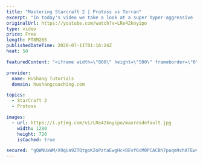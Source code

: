 ```yaml
---
title: "Mastering Starcraft 2 | Protoss vs Terran"
excerpt: "In today's video we take a look at a super hyper-aggressive  PvT style where I open up 3gateRobo into a chargelot attack. Parting would be proud. That's all this is... I'm just trying to get the big boi's attention ;)  Starcraft 2: Protoss vs Terran | What if I just... don't research blink... have I"
originalUrl: https://youtube.com/watch?v=LRe42knyipo
type: video
price: Free
length: PT8M26S
publishedDateTime: 2020-07-11T01:16:24Z
heat: 50

featuredContent: "<iframe width=\"800\" height=\"500\" frameborder=\"0\" src=\"https://www.youtube.com/embed/LRe42knyipo\" allow=\"accelerometer; autoplay; encrypted-media; gyroscope; picture-in-picture\" allowfullscreen></iframe>"

provider:
  name: HuShang Tutorials
  domain: hushangcoaching.com

topics:
  - StarCraft 2
  - Protoss

images:
  - url: https://i.ytimg.com/vi/LRe42knyipo/maxresdefault.jpg
    width: 1280
    height: 720
    isCached: true

secured: "gQWNUxWM/X9qUa9ZTQtgoK2oPztaEwgHc+DEvf6cM0PCACBh7paqm9chATEwvYH72W+qvS3dnpdQ9zJze4iW/B+iyYv217lxjNpF1ZZLVlMuwsbbaXlkt9WSXZMTuOSBxqRYEhoap4afKSsmcCA8jdldhjs/slnvaG3aKqIXj/jvsWyUq27V8L9jVTzWbqrQ15SCY7q88Z1xbJ5jX/CAtHKyDXEZNihLSbI2f+K93dBLwZBhTl54Jm8SkY1Mp0KHzgPkqQAwvJwtAVvLb11jVwSJzZd5VwquDshDGl039ZM36IoNcnkfegJTD5596TtTiSJXINowIcJ266qUfmujmaZrqVSDhTct2hlu+ukLmu7KFu1PNyWu8Q02wH/KqvZbhgxXztwHcu9Q9aJOQuxFCEYHJACR5SyiU4NMMikdHgA=;ZXm4uFekqu62Lt2zUyuXLg=="
---
```


